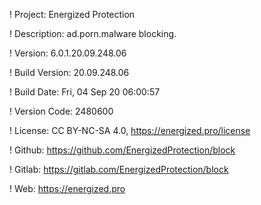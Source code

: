 ! Project: Energized Protection

! Description: ad.porn.malware blocking.

! Version: 6.0.1.20.09.248.06

! Build Version: 20.09.248.06

! Build Date: Fri, 04 Sep 20 06:00:57

! Version Code: 2480600

! License: CC BY-NC-SA 4.0, https://energized.pro/license

! Github: https://github.com/EnergizedProtection/block

! Gitlab: https://gitlab.com/EnergizedProtection/block


! Web: https://energized.pro
